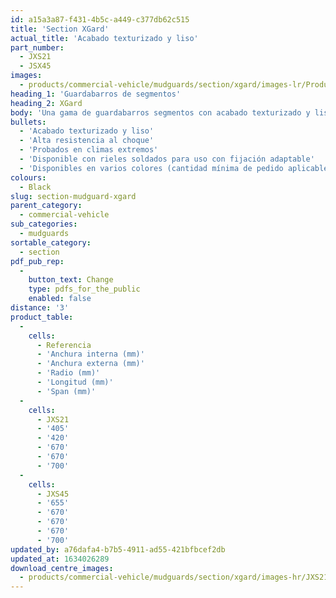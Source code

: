 ```yaml
---
id: a15a3a87-f431-4b5c-a449-c377db62c515
title: 'Section XGard'
actual_title: 'Acabado texturizado y liso'
part_number:
  - JXS21
  - JSX45
images:
  - products/commercial-vehicle/mudguards/section/xgard/images-lr/Product_Image_776x776_(518x518_focus_area)-XGard-JXS21_01.jpg
heading_1: 'Guardabarros de segmentos'
heading_2: XGard
body: 'Una gama de guardabarros segmentos con acabado texturizado y liso.  Diseñado con teniendo en mente la instalación fácil.'
bullets:
  - 'Acabado texturizado y liso'
  - 'Alta resistencia al choque'
  - 'Probados en climas extremos'
  - 'Disponible con rieles soldados para uso con fijación adaptable'
  - 'Disponibles en varios colores (cantidad mínima de pedido aplicable)'
colours:
  - Black
slug: section-mudguard-xgard
parent_category:
  - commercial-vehicle
sub_categories:
  - mudguards
sortable_category:
  - section
pdf_pub_rep:
  -
    button_text: Change
    type: pdfs_for_the_public
    enabled: false
distance: '3'
product_table:
  -
    cells:
      - Referencia
      - 'Anchura interna (mm)'
      - 'Anchura externa (mm)'
      - 'Radio (mm)'
      - 'Longitud (mm)'
      - 'Span (mm)'
  -
    cells:
      - JXS21
      - '405'
      - '420'
      - '670'
      - '670'
      - '700'
  -
    cells:
      - JXS45
      - '655'
      - '670'
      - '670'
      - '670'
      - '700'
updated_by: a76dafa4-b7b5-4911-ad55-421bfbcef2db
updated_at: 1634026289
download_centre_images:
  - products/commercial-vehicle/mudguards/section/xgard/images-hr/JXS21_01.jpg
---
```


